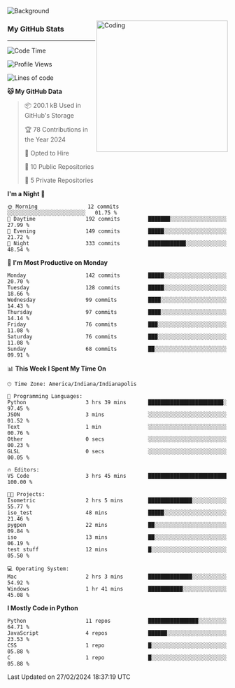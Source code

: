 ![Background](https://github.com/Nguyen-Noah/Nguyen-Noah/assets/112649680/f5d2296f-0508-400c-abcf-47c085708a2a)

<img align="right" alt="Coding" width="300" src="https://cdn.dribbble.com/users/1277312/screenshots/14733298/media/39b1045e593737587dd60e42c8422d1f.gif" >

### My GitHub Stats
---
<!--START_SECTION:waka-->
![Code Time](http://img.shields.io/badge/Code%20Time-148%20hrs%2019%20mins-blue)

![Profile Views](http://img.shields.io/badge/Profile%20Views-0-blue)

![Lines of code](https://img.shields.io/badge/From%20Hello%20World%20I%27ve%20Written-142.3%20thousand%20lines%20of%20code-blue)

**🐱 My GitHub Data** 

> 📦 200.1 kB Used in GitHub's Storage 
 > 
> 🏆 78 Contributions in the Year 2024
 > 
> 💼 Opted to Hire
 > 
> 📜 10 Public Repositories 
 > 
> 🔑 5 Private Repositories 
 > 
**I'm a Night 🦉** 

```text
🌞 Morning                12 commits          ░░░░░░░░░░░░░░░░░░░░░░░░░   01.75 % 
🌆 Daytime                192 commits         ███████░░░░░░░░░░░░░░░░░░   27.99 % 
🌃 Evening                149 commits         █████░░░░░░░░░░░░░░░░░░░░   21.72 % 
🌙 Night                  333 commits         ████████████░░░░░░░░░░░░░   48.54 % 
```
📅 **I'm Most Productive on Monday** 

```text
Monday                   142 commits         █████░░░░░░░░░░░░░░░░░░░░   20.70 % 
Tuesday                  128 commits         █████░░░░░░░░░░░░░░░░░░░░   18.66 % 
Wednesday                99 commits          ████░░░░░░░░░░░░░░░░░░░░░   14.43 % 
Thursday                 97 commits          ████░░░░░░░░░░░░░░░░░░░░░   14.14 % 
Friday                   76 commits          ███░░░░░░░░░░░░░░░░░░░░░░   11.08 % 
Saturday                 76 commits          ███░░░░░░░░░░░░░░░░░░░░░░   11.08 % 
Sunday                   68 commits          ██░░░░░░░░░░░░░░░░░░░░░░░   09.91 % 
```


📊 **This Week I Spent My Time On** 

```text
🕑︎ Time Zone: America/Indiana/Indianapolis

💬 Programming Languages: 
Python                   3 hrs 39 mins       ████████████████████████░   97.45 % 
JSON                     3 mins              ░░░░░░░░░░░░░░░░░░░░░░░░░   01.52 % 
Text                     1 min               ░░░░░░░░░░░░░░░░░░░░░░░░░   00.76 % 
Other                    0 secs              ░░░░░░░░░░░░░░░░░░░░░░░░░   00.23 % 
GLSL                     0 secs              ░░░░░░░░░░░░░░░░░░░░░░░░░   00.05 % 

🔥 Editors: 
VS Code                  3 hrs 45 mins       █████████████████████████   100.00 % 

🐱‍💻 Projects: 
Isometric                2 hrs 5 mins        ██████████████░░░░░░░░░░░   55.77 % 
iso_test                 48 mins             █████░░░░░░░░░░░░░░░░░░░░   21.46 % 
pygpen                   22 mins             ██░░░░░░░░░░░░░░░░░░░░░░░   09.84 % 
iso                      13 mins             ██░░░░░░░░░░░░░░░░░░░░░░░   06.19 % 
test stuff               12 mins             █░░░░░░░░░░░░░░░░░░░░░░░░   05.50 % 

💻 Operating System: 
Mac                      2 hrs 3 mins        ██████████████░░░░░░░░░░░   54.92 % 
Windows                  1 hr 41 mins        ███████████░░░░░░░░░░░░░░   45.08 % 
```

**I Mostly Code in Python** 

```text
Python                   11 repos            ████████████████░░░░░░░░░   64.71 % 
JavaScript               4 repos             ██████░░░░░░░░░░░░░░░░░░░   23.53 % 
CSS                      1 repo              █░░░░░░░░░░░░░░░░░░░░░░░░   05.88 % 
C                        1 repo              █░░░░░░░░░░░░░░░░░░░░░░░░   05.88 % 
```




 Last Updated on 27/02/2024 18:37:19 UTC
<!--END_SECTION:waka-->

<!--
**Nguyen-Noah/Nguyen-Noah** is a ✨ _special_ ✨ repository because its `README.md` (this file) appears on your GitHub profile.

Here are some ideas to get you started:

- 🔭 I’m currently working on ...
- 🌱 I’m currently learning ...
- 👯 I’m looking to collaborate on ...
- 🤔 I’m looking for help with ...
- 💬 Ask me about ...
- 📫 How to reach me: ...
- 😄 Pronouns: ...
- ⚡ Fun fact: ...
-->

